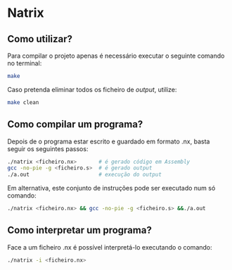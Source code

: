 # Natrix

## Como utilizar?
Para compilar o projeto apenas é necessário executar o seguinte comando no terminal:
~~~bash
make
~~~
Caso pretenda eliminar todos os ficheiro de *output*, utilize:
 ~~~bash
 make clean
 ~~~

 ## Como compilar um programa?
 Depois de o programa estar escrito e guardado em formato .nx, basta seguir os seguintes passos:

~~~bash
./natrix <ficheiro.nx>       # é gerado código em Assembly
gcc -no-pie -g <ficheiro.s>  # é gerado output
./a.out                      # execução do output 
~~~
Em alternativa, este conjunto de instruções pode ser executado num só comando:
~~~bash
./natrix <ficheiro.nx> && gcc -no-pie -g <ficheiro.s> &&./a.out
~~~

 ## Como interpretar um programa?
 Face a um ficheiro .nx é possível interpretá-lo executando o comando:

 ~~~bash
./natrix -i <ficheiro.nx>
 ~~~
